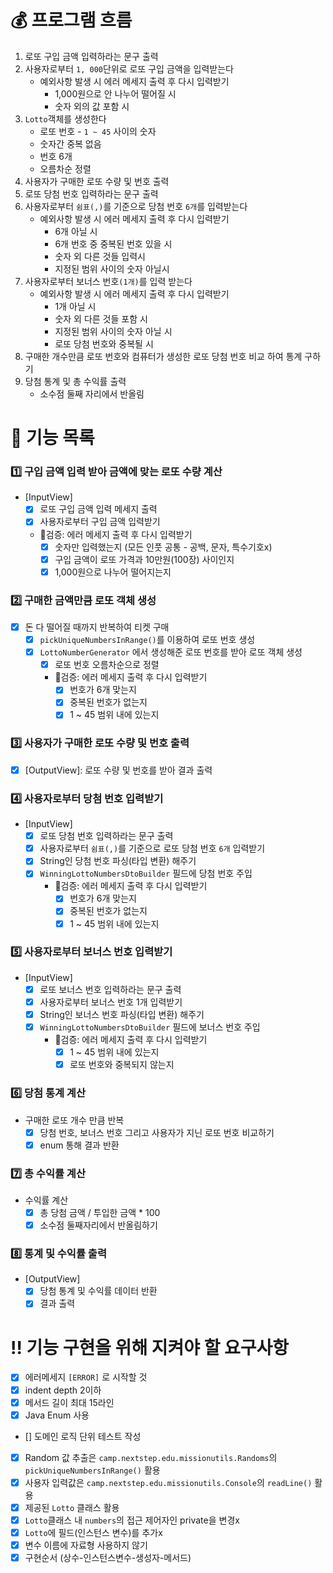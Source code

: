 # 💰 프로그램 흐름

1. 로또 구입 금액 입력하라는 문구 출력
2. 사용자로부터 `1, 000`단위로 로또 구입 금액을 입력받는다
    * 예외사항 발생 시 에러 메세지 출력 후 다시 입력받기
        - 1,000원으로 안 나누어 떨어질 시
        - 숫자 외의 값 포함 시
3. `Lotto`객체를 생성한다
    * 로또 번호 - `1 ~ 45` 사이의 숫자
    * 숫자간 중복 없음
    * 번호 6개
    * 오름차순 정렬
4. 사용자가 구매한 로또 수량 및 번호 출력
5. 로또 당첨 번호 입력하라는 문구 출력
6. 사용자로부터  `쉼표(,)`를 기준으로 당첨 번호 `6개`를 입력받는다
    * 예외사항 발생 시 에러 메세지 출력 후 다시 입력받기
        - 6개 아닐 시
        - 6개 번호 중 중복된 번호 있을 시
        - 숫자 외 다른 것들 입력시
        - 지정된 범위 사이의 숫자 아닐시
7. 사용자로부터 보너스 번호`(1개)`를 입력 받는다
    * 예외사항 발생 시 에러 메세지 출력 후 다시 입력받기
        - 1개 아닐 시
        - 숫자 외 다른 것들 포함 시
        - 지정된 범위 사이의 숫자 아닐 시
        - 로또 당첨 번호와 중복될 시
8. 구매한 개수만큼 로또 번호와 컴퓨터가 생성한 로또 당첨 번호 비교 하여 통계 구하기
9. 당첨 통계 및 총 수익률 출력
    * 소수점 둘째 자리에서 반올림

# 📝 기능 목록

### 1️⃣ 구입 금액 입력 받아 금액에 맞는 로또 수량 계산

- [InputView]
    - [x] 로또 구입 금액 입력 메세지 출력
    - [x] 사용자로부터 구입 금액 입력받기
    - 🚨검증: 에러 메세지 출력 후 다시 입력받기
        - [x] 숫자만 입력했는지 (모든 인풋 공통 - 공백, 문자, 특수기호x)
        - [x] 구입 금액이 로또 가격과 10만원(100장) 사이인지
        - [x] 1,000원으로 나누어 떨어지는지

### 2️⃣️ 구매한 금액만큼 로또 객체 생성

- [x] 돈 다 떨어질 때까지 반복하여 티켓 구매
    - [x] `pickUniqueNumbersInRange()`를 이용하여 로또 번호 생성
    - [x] `LottoNumberGenerator` 에서 생성해준 로또 번호를 받아 로또 객체 생성
        - [x] 로또 번호 오름차순으로 정렬
        - 🚨검증: 에러 메세지 출력 후 다시 입력받기
            - [x] 번호가 6개 맞는지
            - [x] 중복된 번호가 없는지
            - [x] 1 ~ 45 범위 내에 있는지

### 3️⃣️ 사용자가 구매한 로또 수량 및 번호 출력

-[x] [OutputView]: 로또 수량 및 번호를 받아 결과 출력

### 4️⃣️ 사용자로부터 당첨 번호 입력받기

- [InputView]
    - [x] 로또 당첨 번호 입력하라는 문구 출력
    - [x] 사용자로부터 `쉼표(,)`를 기준으로 로또 당첨 번호 `6개` 입력받기
    - [x] String인 당첨 번호 파싱(타입 변환) 해주기
    - [x] `WinningLottoNumbersDtoBuilder` 필드에 당첨 번호 주입
        - 🚨검증: 에러 메세지 출력 후 다시 입력받기
            - [x] 번호가 6개 맞는지
            - [x] 중복된 번호가 없는지
            - [x] 1 ~ 45 범위 내에 있는지

### 5️⃣️ 사용자로부터 보너스 번호 입력받기

- [InputView]
    - [x] 로또 보너스 번호 입력하라는 문구 출력
    - [x] 사용자로부터 보너스 번호 1개 입력받기
    - [x] String인 보너스 번호 파싱(타입 변환) 해주기
    - [x] `WinningLottoNumbersDtoBuilder` 필드에 보너스 번호 주입
        - 🚨검증: 에러 메세지 출력 후 다시 입력받기
            - [x] 1 ~ 45 범위 내에 있는지
            - [x] 로또 번호와 중복되지 않는지

### 6️⃣️ 당첨 통계 계산

- 구매한 로또 개수 만큼 반복
    - [x] 당첨 번호, 보너스 번호 그리고 사용자가 지닌 로또 번호 비교하기
    - [x] enum 통해 결과 반환

### 7️⃣ 총 수익률 계산

- 수익률 계산
    - [x] 총 당첨 금액 / 투입한 금액 * 100
    - [x] 소수점 둘째자리에서 반올림하기

### 8️⃣ 통계 및 수익률 출력

- [OutputView]
    - [x] 당첨 통계 및 수익률 데이터 반환
    - [x] 결과 출력

# ‼️ 기능 구현을 위해 지켜야 할 요구사항

- [x] 에러메세지 `[ERROR]` 로 시작할 것
- [x] indent depth 2이하
- [x] 메서드 길이 최대 15라인
- [x] Java Enum 사용
- [] 도메인 로직 단위 테스트 작성
- [x] Random 값 추출은 `camp.nextstep.edu.missionutils.Randoms`의 `pickUniqueNumbersInRange()` 활용
- [x] 사용자 입력값은 `camp.nextstep.edu.missionutils.Console`의 `readLine()` 활용
- [x] 제공된 `Lotto` 클래스 활용
- [x] `Lotto`클래스 내 `numbers`의 접근 제어자인 private을 변경x
- [x] `Lotto`에 필드(인스턴스 변수)를 추가x
- [x] 변수 이름에 자료형 사용하지 않기
- [x] 구현순서 (상수-인스턴스변수-생성자-메서드)

